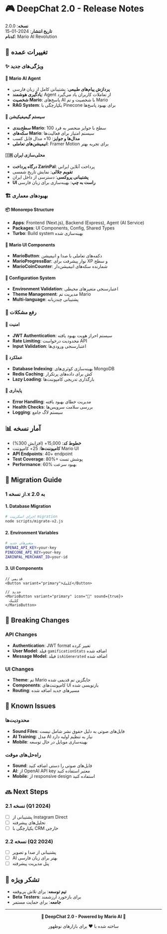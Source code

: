 # 🎮 DeepChat 2.0 - Release Notes

**نسخه**: 2.0.0  
**تاریخ انتشار**: 2024-01-15  
**کدنام**: Mario AI Revolution  

## 🚀 **تغییرات عمده**

### ✨ **ویژگی‌های جدید**

#### 🤖 **Mario AI Agent**
- **پردازش پیام‌های طبیعی**: پشتیبانی کامل از زبان فارسی
- **یادگیری هوشمند**: Agent از تعاملات کاربران یاد می‌گیرد
- **شخصیت Mario**: پاسخ‌های AI با شخصیت و تم Mario
- **RAG System**: یکپارچگی با Pinecone برای بهبود پاسخ‌ها

#### 🎯 **سیستم گیمیفیکیشن**
- **سطح‌بندی Mario**: 100 سطح با جوایز منحصر به فرد
- **سکه‌های Mario**: سیستم امتیاز برای فعالیت‌ها
- **مدال‌ها و جوایز**: 10+ مدال قابل کسب
- **انیمیشن‌های تعاملی**: Framer Motion برای تجربه بهتر

#### 🇮🇷 **محلی‌سازی ایران**
- **درگاه پرداخت ZarinPal**: پرداخت آنلاین ایرانی
- **تقویم جلالی**: نمایش تاریخ شمسی
- **پشتیبانی پروکسی**: دسترسی از داخل ایران
- **UI راست به چپ**: بهینه‌سازی برای زبان فارسی

### 🏗️ **بهبودهای معماری**

#### 📦 **Monorepo Structure**
- **Apps**: Frontend (Next.js), Backend (Express), Agent (AI Service)
- **Packages**: UI Components, Config, Shared Types
- **Turbo**: Build system بهینه‌سازی شده

#### 🎨 **Mario UI Components**
- **MarioButton**: دکمه‌های تعاملی با صدا و انیمیشن
- **MarioProgressBar**: نوار پیشرفت برای XP و سطح
- **MarioCoinCounter**: شمارنده سکه‌های انیمیشن‌دار

#### 🔧 **Configuration System**
- **Environment Validation**: اعتبارسنجی متغیرهای محیطی
- **Theme Management**: مدیریت تم Mario
- **Multi-language**: پشتیبانی چندزبانه

### 🐛 **رفع مشکلات**

#### 🔐 **امنیت**
- **JWT Authentication**: سیستم احراز هویت بهبود یافته
- **Rate Limiting**: محدودیت درخواست API
- **Input Validation**: اعتبارسنجی ورودی‌ها

#### 🚀 **عملکرد**
- **Database Indexing**: بهینه‌سازی کوئری‌های MongoDB
- **Redis Caching**: کش برای داده‌های پرتکرار
- **Lazy Loading**: بارگذاری تدریجی کامپوننت‌ها

#### 🔧 **پایداری**
- **Error Handling**: مدیریت خطای بهبود یافته
- **Health Checks**: بررسی سلامت سرویس‌ها
- **Logging**: سیستم لاگ جامع

## 📊 **آمار نسخه**

- **خطوط کد**: 15,000+ (افزایش 300%)
- **کامپوننت‌ها**: 25+ کامپوننت Mario UI
- **API Endpoints**: 40+ endpoint
- **Test Coverage**: 80%+ پوشش تست
- **Performance**: 60% بهبود سرعت

## 🔄 **Migration Guide**

### از نسخه 1.x به 2.0

#### 1. **Database Migration**
```bash
# اجرای اسکریپت migration
node scripts/migrate-v2.js
```

#### 2. **Environment Variables**
```bash
# متغیرهای جدید
OPENAI_API_KEY=your-key
PINECONE_API_KEY=your-key
ZARINPAL_MERCHANT_ID=your-id
```

#### 3. **UI Components**
```tsx
// قدیمی
<Button variant="primary">کلیک</Button>

// جدید
<MarioButton variant="primary" icon="🍄" sound={true}>
  کلیک
</MarioButton>
```

## 🚨 **Breaking Changes**

### API Changes
- **Authentication**: JWT format تغییر کرده
- **User Model**: فیلد `gamificationStats` اضافه شده
- **Message Model**: فیلد `isAiGenerated` اضافه شده

### UI Changes
- **Theme**: تم Mario جایگزین تم قدیمی شده
- **Components**: کامپوننت‌های UI بازنویسی شده
- **Routing**: مسیرهای جدید اضافه شده

## 🎯 **Known Issues**

### محدودیت‌ها
- **Sound Files**: فایل‌های صوتی به دلیل حقوق نشر شامل نیست
- **AI Training**: مدل AI نیاز به تنظیم اولیه دارد
- **Mobile**: بهینه‌سازی موبایل در حال توسعه

### راه‌حل‌های موقت
- **Sound**: فایل‌های صوتی را دستی اضافه کنید
- **AI**: از OpenAI API key معتبر استفاده کنید
- **Mobile**: از responsive design استفاده کنید

## 🔜 **Next Steps**

### نسخه 2.1 (Q1 2024)
- [ ] پشتیبانی از Instagram Direct
- [ ] تحلیل‌های پیشرفته
- [ ] یکپارچگی با CRM خارجی

### نسخه 2.2 (Q2 2024)
- [ ] پشتیبانی از صدا و تصویر
- [ ] AI بهتر برای زبان فارسی
- [ ] پنل مدیریت پیشرفته

## 🙏 **تشکر ویژه**

- **تیم توسعه**: برای تلاش بی‌وقفه
- **Beta Testers**: برای بازخورد ارزشمند
- **جامعه**: برای حمایت مستمر

---

<div align="center">
  <p><strong>🍄 DeepChat 2.0 - Powered by Mario AI 🍄</strong></p>
  <p>ساخته شده با ❤️ برای بازارهای نوظهور</p>
</div>